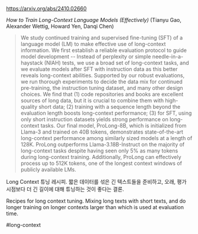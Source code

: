 https://arxiv.org/abs/2410.02660

*How to Train Long-Context Language Models (Effectively)* (Tianyu Gao, Alexander Wettig, Howard Yen, Danqi Chen)

> We study continued training and supervised fine-tuning (SFT) of a language model (LM) to make effective use of long-context information. We first establish a reliable evaluation protocol to guide model development -- Instead of perplexity or simple needle-in-a-haystack (NIAH) tests, we use a broad set of long-context tasks, and we evaluate models after SFT with instruction data as this better reveals long-context abilities. Supported by our robust evaluations, we run thorough experiments to decide the data mix for continued pre-training, the instruction tuning dataset, and many other design choices. We find that (1) code repositories and books are excellent sources of long data, but it is crucial to combine them with high-quality short data; (2) training with a sequence length beyond the evaluation length boosts long-context performance; (3) for SFT, using only short instruction datasets yields strong performance on long-context tasks. Our final model, ProLong-8B, which is initialized from Llama-3 and trained on 40B tokens, demonstrates state-of-the-art long-context performance among similarly sized models at a length of 128K. ProLong outperforms Llama-3.18B-Instruct on the majority of long-context tasks despite having seen only 5% as many tokens during long-context training. Additionally, ProLong can effectively process up to 512K tokens, one of the longest context windows of publicly available LMs.

Long Context 튜닝 레시피. 짧은 데이터를 섞은 긴 텍스트들을 준비하고, 오래, 평가 시점보다 더 긴 길이에 대해 튜닝하는 것이 좋다는 결론.

<english>
Recipes for long context tuning. Mixing long texts with short texts, and do longer training on longer contexts larger than which is used at evaluation time.
</english>

#long-context 